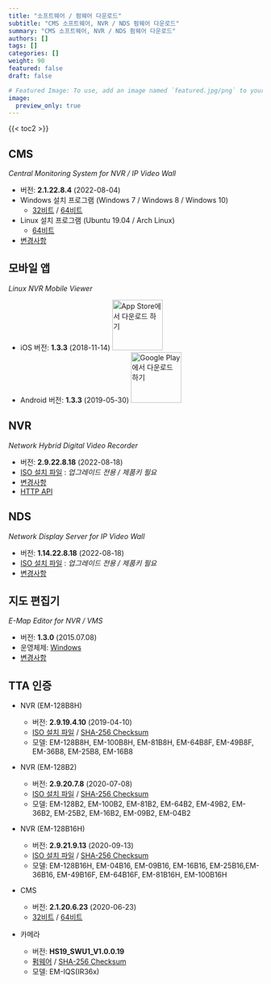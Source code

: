 ```yaml
---
title: "소프트웨어 / 펌웨어 다운로드"
subtitle: "CMS 소프트웨어, NVR / NDS 펌웨어 다운로드"
summary: "CMS 소프트웨어, NVR / NDS 펌웨어 다운로드"
authors: []
tags: []
categories: []
weight: 90
featured: false
draft: false

# Featured Image: To use, add an image named `featured.jpg/png` to your page's folder.
image:
  preview_only: true
---
```


{{< toc2 >}}

## CMS

*Central Monitoring System for NVR / IP Video Wall*

- 버전: **2.1.22.8.4** (2022-08-04)
- Windows 설치 프로그램 (Windows 7 / Windows 8 / Windows 10)
  - [32비트](https://www.emstone.com/data/cms/cms-2.1.22.8.4-win32-emstone.exe) / [64비트](https://www.emstone.com/data/cms/cms-2.1.22.8.4-win64-emstone.exe)
- Linux 설치 프로그램 (Ubuntu 19.04 / Arch Linux)
  - [64비트](https://www.emstone.com/data/cms/cms-2.1.22.8.4-linux-x86_64.tar.bz2)
- [변경사항](/docs/cms/changelog/cms21.html)

## 모바일 앱

*Linux NVR Mobile Viewer*

- iOS 버전: **1.3.3** (2018-11-14)
  <a href="https://apps.apple.com/kr/app/linux-nvr-mobile-viewer/id561848768" target="_blank"><img width="100px" src="/img/app-store-badge-ko.png" alt="App Store에서 다운로드 하기" class="d-inline-block py-0 my-2"></a>
- Android 버전: **1.3.3** (2019-05-30)
  <a href="https://play.google.com/store/apps/details?id=com.emstone.moview" target="_blank"><img width="100px" src="/img/google-play-badge-ko.png" alt="Google Play에서 다운로드 하기" class="d-inline-block py-0 my-2"></a>

## NVR

*Network Hybrid Digital Video Recorder*

- 버전: **2.9.22.8.18** (2022-08-18)
- [ISO 설치 파일](https://www.emstone.com/data/dvr/nvr-2.9.22.8.18-emstone.iso) : *업그레이드 전용 / 제품키 필요*
- [변경사항](/docs/dvr/changelog/nvr29.html)
- [HTTP API](/docs/dvr/http/)

## NDS

*Network Display Server for IP Video Wall*

- 버전: **1.14.22.8.18** (2022-08-18)
- [ISO 설치 파일](https://www.emstone.com/data/nds/nds-1.14.22.8.18.iso)
   : *업그레이드 전용 / 제품키 필요*
- [변경사항](/docs/nds/ChangeLog.html)

## 지도 편집기

*E-Map Editor for NVR / VMS*

- 버전: **1.3.0** (2015.07.08)
- 운영체제: [Windows](https://www.emstone.com/data/vms/mapedit/vms-mapedit-1.3.0-win-ia32-20150708.zip)
- [변경사항](https://github.com/nvrsw/mapedit/blob/master/ChangeLog.md)

## TTA 인증

- NVR (EM-128B8H)
  - 버전: **2.9.19.4.10** (2019-04-10)
  - [ISO 설치 파일](https://www.emstone.com/data/tta/emstone/nvr-2.9.19.4.10.iso)
    / [SHA-256 Checksum](https://www.emstone.com/data/tta/emstone/nvr-2.9.19.4.10.iso-sha256.txt)
  - 모델: EM-128B8H, EM-100B8H, EM-81B8H, EM-64B8F, EM-49B8F, EM-36B8, EM-25B8, EM-16B8

- NVR (EM-128B2)
  - 버전: **2.9.20.7.8** (2020-07-08)
  - [ISO 설치 파일](https://www.emstone.com/data/tta/emstone/nvr-2.9.20.7.8.iso)
    / [SHA-256 Checksum](https://www.emstone.com/data/tta/emstone/nvr-2.9.20.7.8.iso-sha256.txt)
  - 모델: EM-128B2, EM-100B2, EM-81B2, EM-64B2, EM-49B2, EM-36B2, EM-25B2, EM-16B2, EM-09B2, EM-04B2

- NVR (EM-128B16H)
  - 버전: **2.9.21.9.13** (2020-09-13)
  - [ISO 설치 파일](https://www.emstone.com/data/tta/emstone/EM-128B16H/nvr-2.9.21.9.13.iso)
    / [SHA-256 Checksum](https://www.emstone.com/data/tta/emstone/EM-128B16H/nvr-2.9.21.9.13.iso-sha256.txt)
  - 모델: EM-128B16H, EM-04B16, EM-09B16, EM-16B16, EM-25B16,EM-36B16, EM-49B16F, EM-64B16F, EM-81B16H, EM-100B16H

- CMS
  - 버전: **2.1.20.6.23** (2020-06-23)
  - [32비트](https://www.emstone.com/data/tta/emstone/cms-2.1.20.6.23-win32.exe) / [64비트](https://www.emstone.com/data/tta/emstone/cms-2.1.20.6.23-win64.exe)

- 카메라
  - 버전: **HS19_SWU1_V1.0.0.19**
  - [펌웨어](https://www.emstone.com/data/tta/camera/hs19_fw_all.dat)
    / [SHA-256 Checksum](https://www.emstone.com/data/tta/camera/hash_code.txt)
  - 모델: EM-IQS(IR36x)
  